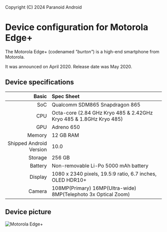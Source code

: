 Copyright (C) 2024 Paranoid Android

Device configuration for Motorola Edge+
=========================================

The Motorola Edge+ (codenamed _"burton"_) is a high-end smartphone from Motorola.

It was announced on April 2020. Release date was May 2020.

## Device specifications

Basic   | Spec Sheet
-------:|:-------------------------
SoC     | Qualcomm SDM865 Snapdragon 865
CPU     | Octa-core (2.84 GHz Kryo 485 & 2.42GHz Kryo 485 & 1.8GHz Kryo 485)
GPU     | Adreno 650
Memory  | 12 GB RAM
Shipped Android Version | 10.0
Storage | 256 GB
Battery | Non-removable Li-Po 5000 mAh battery
Display | 1080 x 2340 pixels, 19.5:9 ratio, 6.7 inches, OLED HDR10+
Camera  | 108MP(Primary) 16MP(Ultra-wide) 8MP(Telephoto 3x Optical Zoom)

## Device picture

![Motorola Edge+ ](https://fdn2.gsmarena.com/vv/pics/motorola/motorola-edge-plus-1.jpg "Motorola Edge+")
